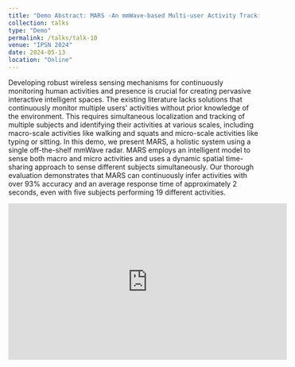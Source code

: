 ```yaml
---
title: "Demo Abstract: MARS -An mmWave-based Multi-user Activity Tracking Solution"
collection: talks
type: "Demo"
permalink: /talks/talk-10
venue: "IPSN 2024"
date: 2024-05-13
location: "Online"
---
```


Developing robust wireless sensing mechanisms for continuously monitoring human activities and presence is crucial for creating pervasive interactive intelligent spaces. The existing literature lacks solutions that continuously monitor multiple users' activities without prior knowledge of the environment. This requires simultaneous localization and tracking of multiple subjects and identifying their activities at various scales, including macro-scale activities like walking and squats and micro-scale activities like typing or sitting. In this demo, we present MARS, a holistic system using a single off-the-shelf mmWave radar. MARS employs an intelligent model to sense both macro and micro activities and uses a dynamic spatial time-sharing approach to sense different subjects simultaneously. Our thorough evaluation demonstrates that MARS can continuously infer activities with over 93% accuracy and an average response time of approximately 2 seconds, even with five subjects performing 19 different activities.    
<iframe width="560" height="315" src="https://www.youtube.com/embed/6Bn2RfhJF6s?si=nkrNPE2LhWUR3GWk" title="YouTube video player" frameborder="0" allow="accelerometer; autoplay; clipboard-write; encrypted-media; gyroscope; picture-in-picture" allowfullscreen></iframe>